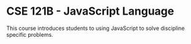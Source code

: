# CSE 121B - JavaScript Language

This course introduces students to using JavaScript to solve discipline specific problems.
